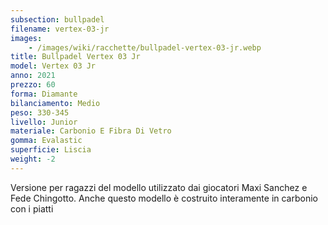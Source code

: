 ```yaml
---
subsection: bullpadel
filename: vertex-03-jr
images:
    - /images/wiki/racchette/bullpadel-vertex-03-jr.webp
title: Bullpadel Vertex 03 Jr
model: Vertex 03 Jr
anno: 2021
prezzo: 60
forma: Diamante
bilanciamento: Medio
peso: 330-345
livello: Junior
materiale: Carbonio E Fibra Di Vetro
gomma: Evalastic
superficie: Liscia
weight: -2
---
```

Versione per ragazzi del modello utilizzato dai giocatori Maxi Sanchez e Fede Chingotto. Anche questo modello è costruito interamente in carbonio con i piatti